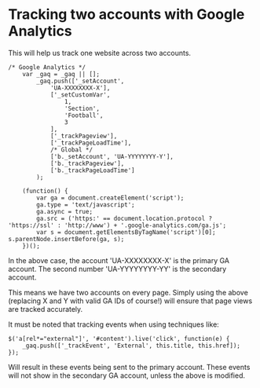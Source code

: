 # Tracking two accounts with Google Analytics

This will help us track one website across two accounts.

	
	/* Google Analytics */
	    var _gaq = _gaq || [];
	        _gaq.push(['_setAccount', 
	            'UA-XXXXXXXX-X'],
	            ['_setCustomVar',
	                1,
	                'Section',
	                'Football',
	                3
	            ],
	            ['_trackPageview'],
	            ['_trackPageLoadTime'],
	            /* Global */
	            ['b._setAccount', 'UA-YYYYYYYY-Y'],
	            ['b._trackPageview'],
	            ['b._trackPageLoadTime']
	        );
	
	    (function() {
	        var ga = document.createElement('script');
	        ga.type = 'text/javascript';
	        ga.async = true;
	        ga.src = ('https:' == document.location.protocol ? 'https://ssl' : 'http://www') + '.google-analytics.com/ga.js';
	        var s = document.getElementsByTagName('script')[0]; s.parentNode.insertBefore(ga, s);
	    })();


In the above case, the account 'UA-XXXXXXXX-X' is the primary GA account. The second number 'UA-YYYYYYYY-YY' is the secondary account.

This means we have two accounts on every page. Simply using the above (replacing X and Y with valid GA IDs of course!) will ensure that page views are tracked accurately.

It must be noted that tracking events when using techniques like:


	$('a[rel*="external"]', '#content').live('click', function(e) {
		_gaq.push(['_trackEvent', 'External', this.title, this.href]);
	});


Will result in these events being sent to the primary account. These events will not show in the secondary GA account, unless the above is modified.
